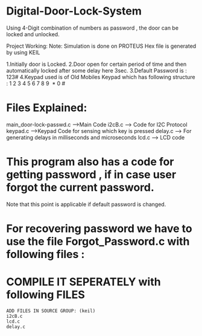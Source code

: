 # Digital-Door-Lock-System
Using 4-Digit combination of numbers as password , the door can be locked and unlocked.

Project Working:
Note: Simulation is done on PROTEUS
      Hex file is generated by using KEIL
      
1.Initially door is Locked.
2.Door open for certain period of time and then automatically locked after some delay here 3sec.
3.Default Password is : 123#
4.Keypad used is of Old Mobiles Keypad which has following structure :
  1  2  3
  4  5  6
  7  8  9
  *  0  #
  
# Files Explained:
main_door-lock-passwd.c -->Main Code
i2cB.c --> Code for I2C Protocol
keypad.c -->Keypad Code for sensing which key is pressed
delay.c --> For generating delays in milliseconds and microseconds
lcd.c --> LCD code  

  
  
#  This program also has a code for getting password , if in case user forgot the current password.
  Note that this point is applicable if default password is changed.
#  For recovering password we have to use the file Forgot_Password.c with following files :
# COMPILE IT SEPERATELY with following FILES
    ADD FILES IN SOURCE GROUP: (keil)
    i2cB.c
    lcd.c
    delay.c
    


